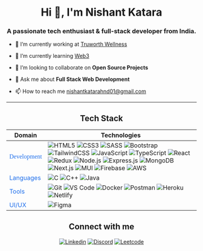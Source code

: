 <!-- ----------- HEAD SECTION START ------------ -->
<!-- <img align="center" src="./images/Introbanner.png" />

<div align="center">
  <img src="./images/rainbow.png" width="120%"/>
</div>

<div align="center">
  <img align="center" src="./images/rainbow.png" width="120%"/>
</div> -->
<h1 align="center">Hi 👋, I'm Nishant Katara</h1>
<h3 align="center">A passionate tech enthusiast & full-stack developer from India.</h3>

<!-- ----------- HEAD SECTION END ------------ -->

<!-- ----------- CONTENT SECTION START ------------ -->
- 🔭 I’m currently working at [Truworth Wellness](https://www.truworthwellness.com/)

- 🌱 I’m currently learning [Web3](https://www.freecodecamp.org/news/what-is-web3/)

- 👯 I’m looking to collaborate on **Open Source Projects**

<!-- - 👨‍💻 All of my projects are available at [My Portfolio](https://shwetkhatri.netlify.app/) -->

- 💬 Ask me about **Full Stack Web Development**

<!-- - 📄 Know about my experiences from my [Resume](https://drive.google.com/file/d/1qO0gZNqz-dE8LElPdilOH8UG8T0N2Irw/view?usp=sharing) -->

- 📫 How to reach me <a href="mailto:nishantkatarahnd01@gmail.com" style="color: #1f6feb; text-decoration: none;">nishantkatarahnd01@gmail.com</a>

<!-- <img align="right" src="https://komarev.com/ghpvc/?username=ShwetKhatri20014&style=flat-square&color=1f6feb"> -->
<hr>

<!-- ----------- CONTENT SECTION END ------------ -->

<!-- ----------- STATS SECTION START ------------ -->
<!-- <div align="center">
<img src="https://activity-graph.herokuapp.com/graph?username=ShwetKhatri2001&theme=radical&bg_color=00000000&point=00000000&line=1f6feb&hide_border=true&custom_title=Learn,+Explore,+and+Give+back...&color=1f6feb&area=true&area_color=1f6feb">
</div>

<div align="center">
<img width="410px" src="https://github-readme-stats.vercel.app/api?username=ShwetKhatri2001&show_icons=true&count_private=true&icon_color=1f6feb&title_color=1f6feb&color=1fdbd8&bg_color=000000&border_color=1f6feb&text_color=1f6feb" />
<img width="410px" src="http://github-readme-streak-stats.herokuapp.com?user=ShwetKhatri2001&date_format=M%20j%5B%2C%20Y%5D&sideNums=1f6feb&ring=1f6feb&background=000000&dates=1f6feb&currStreakNum=1f6feb&currStreakLabel=1f6feb&fire=1f6feb&sideLabels=1f6feb&stroke=1f6feb&border=1f6feb" /> -->

<!-- <div align="center">
  <img src="./images/rainbow.png" width="120%"/>
</div>
 -->
<!-- ----------- STATS SECTION END ------------ -->

<!-- ----------- TECH STACK SECTION START ------------ -->

<h2 align="center">Tech Stack</h2>

| <span>Domain<span>                             |<span>Technologies<span>                                                                                                                                                                                                                                                                                                                                                                                                                                                                                                                                                                                                                                                                                                                                                                                                                                                                                                                                                                                                                                                                                                                                                                                                                                                                                                                                                                                                                                                                                                                                                                                                                                                                                                                                                                                                                                                                                                                                                                                                                                                                                  |
| ---------------------------------------------- | ------------------------------------------------------------------------------------------------------------------------------------------------------------------------------------------------------------------------------------------------------------------------------------------------------------------------------------------------------------------------------------------------------------------------------------------------------------------------------------------------------------------------------------------------------------------------------------------------------------------------------------------------------------------------------------------------------------------------------------------------------------------------------------------------------------------------------------------------------------------------------------------------------------------------------------------------------------------------------------------------------------------------------------------------------------------------------------------------------------------------------------------------------------------------------------------------------------------------------------------------------------------------------------------------------------------------------------------------------------------------------------------------------------------------------------------------------------------------------------------------------------------------------------------------------------------------------------------------------------------------------------------------------------------------------------------------------------------------------------------------------------------------------------------------------------------------------------------------------------------------------------------------------------------------------------------------------------------------------------------------------------------------------------------------------------------------------------------------ |
| <span style="color:#1f6feb;font-family: Poppins">Development</span> | ![HTML5](https://img.shields.io/badge/-HTML5-CC2400?style=for-the-badge&logo=html5&logoColor=white) ![CSS3](https://img.shields.io/badge/-CSS3-E24800?style=for-the-badge&logo=css3) ![SASS](https://img.shields.io/badge/SASS-hotpink.svg?style=for-the-badge&logo=SASS&logoColor=white) ![Bootstrap](https://img.shields.io/badge/bootstrap-%23563D7C.svg?style=for-the-badge&logo=bootstrap&logoColor=white) ![TailwindCSS](https://img.shields.io/badge/tailwindcss-%2338B2AC.svg?style=for-the-badge&logo=tailwind-css&logoColor=white) ![JavaScript](https://img.shields.io/badge/-JavaScript-FE7601?style=for-the-badge&logo=javascript) ![TypeScript](https://img.shields.io/badge/-Typescript-3178c6?style=for-the-badge&logo=typescript&logoColor=white) ![React](https://img.shields.io/badge/react-%2320232a.svg?style=for-the-badge&logo=react&logoColor=%2361DAFB) ![Redux](https://img.shields.io/badge/redux-%23593d88.svg?style=for-the-badge&logo=redux&logoColor=white) ![Node.js](https://img.shields.io/badge/nodejs-77b65d.svg?style=for-the-badge&logo=node.js&logoColor=white) ![Express.js](https://img.shields.io/badge/Express-eeeeee.svg?style=for-the-badge&logo=express&logoColor=black) ![MongoDB](https://img.shields.io/badge/mongodb-62ac52.svg?style=for-the-badge&logo=mongodb&logoColor=white) ![Next.js](https://img.shields.io/badge/next.js-000000?style=for-the-badge&logo=nextdotjs&logoColor=white) ![MUI](https://img.shields.io/badge/MUI-%230081CB.svg?style=for-the-badge&logo=mui&logoColor=white) ![Firebase](https://img.shields.io/badge/firebase-%23039BE5.svg?style=for-the-badge&logo=firebase) ![AWS](https://img.shields.io/badge/AWS-%23FF9900.svg?style=for-the-badge&logo=amazon-aws&logoColor=white) |
| <span style="color:#1f6feb">Languages</span>   | ![C](https://img.shields.io/badge/c-%2300599C.svg?style=for-the-badge&logo=c&logoColor=white) ![C++](https://img.shields.io/badge/C%2B%2B-00599C?style=for-the-badge&logo=c%2B%2B&logoColor=white) ![Java](https://img.shields.io/badge/-Java-cd470a?style=for-the-badge&logo=java)                                                                                                                                                                                                                                                                                                                                                                                                                                                                                                                                                                                                                                                                                                                                                                                                                                                                                                                                                                                                                                                                                                                                                                                                                                                                                                                                                                                                                                                                                                                                                                                                                                                                                       |
| <span style="color:#1f6feb" >Tools</span>       | ![Git](https://img.shields.io/badge/Git-682181?style=for-the-badge&logo=git&logoColor=white) ![VS Code](https://img.shields.io/badge/Visual_Studio_Code-5D1A60?style=for-the-badge&logo=visual%20studio%20code&logoColor=white) ![Docker](https://img.shields.io/badge/docker-%230db7ed.svg?style=for-the-badge&logo=docker&logoColor=white) ![Postman](https://img.shields.io/badge/Postman-FF6C37?style=for-the-badge&logo=postman&logoColor=white) ![Heroku](https://img.shields.io/badge/heroku-%23430098.svg?style=for-the-badge&logo=heroku&logoColor=white) ![Netlify](https://img.shields.io/badge/netlify-%23000000.svg?style=for-the-badge&logo=netlify&logoColor=#00C7B7)                                                                                                                                                                                                                                                                                                                                                                                                                                                                                                                                                                                                                                                                                                                                                                                                                                                                                                                                                                                                                                                                                                                                                                                                                                                                                                |
| <span style="color:#1f6feb">UI/UX</span>       | ![Figma](https://img.shields.io/badge/figma-%23F24E1E.svg?style=for-the-badge&logo=figma&logoColor=white)                                                                                                                                                                                                                                                                                                                                                                                                                                                                                                                                                                                                                                                                                                                                                                                                                                                                                                                                                                                                                                                                                                                                                                                                                                                                                                                                                                                                                                                                                                                                                                                                                                                                                                                                                                                                                                                                    |

<!-- <div align="center">
  <img src="./images/rainbow.png" width="120%"/>
</div> -->

<!-- ----------- TECH STACK SECTION END------------ -->

<!-- ----------- BANNER SECTION START ------------ -->
<!-- <br/>

[![@shwetkhatri2001's Holopin board](https://holopin.me/shwetkhatri2001)](https://holopin.io/@shwetkhatri2001)

<div align="center">
  <img src="./images/rainbow.png" width="120%"/>
</div> -->

<!-- ----------- BANNER SECTION END ------------ -->

<!-- TROPHIES SECTION START -->
<!-- <br/>
<p align="center">
  <img src="https://github-profile-trophy.vercel.app/?username=ShwetKhatri2001&theme=onedark&column=6&rank=SSS,SS,S,AAA,AA,A,B,C" />
</p>

<div align="center">
  <img src="./images/rainbow.png" width="120%"/>
</div>
<br/> -->

<!-- TROPHIES SECTION END -->

<!-- ----------- SOCIAL SECTION START ------------ -->

<h2 align="center">Connect with me</h2>

<p align="center">
<a href="https://www.linkedin.com/in/nishant-katara-2k01/" target="blank"><img align="center" src="https://img.shields.io/badge/LinkedIn-0077B5?style=for-the-badge&logo=linkedin&logoColor=white" alt="Linkedin"/></a>
<a href="https://discordapp.com/users/Nishant01#8672/" target="blank"><img align="center" src="https://img.shields.io/badge/Discord-7289DA?style=for-the-badge&logo=discord&logoColor=white" alt="Discord"/></a> 
<a href="https://leetcode.com/kinglnm/" target="blank"><img align="center" src="https://img.shields.io/badge/LeetCode-000000?style=for-the-badge&logo=LeetCode&logoColor=#d16c06" alt="Leetcode" /></a>
<br>
<br>
</p>
                                                                                                                                                           
<!-- <div align="center">
  <img src="./images/rainbow.png" width="120%"/>
</div> -->

<!-- ----------- SOCIAL SECTION EMD ------------ -->
